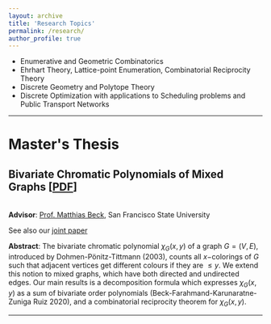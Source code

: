 ```yaml
---
layout: archive
title: 'Research Topics'
permalink: /research/
author_profile: true
---
```






<!--**Research Topics**
==========-->
- Enumerative and Geometric Combinatorics
- Ehrhart Theory, Lattice-point Enumeration, Combinatorial Reciprocity Theory
- Discrete Geometry and Polytope Theory
- Discrete Optimization with applications to Scheduling problems and Public Transport Networks

____________

**Master's Thesis**
=====

**Bivariate Chromatic Polynomials of Mixed Graphs** [[PDF](https://samkolhatkar.github.io/files/MasterThesis.pdf)]
-------------
<br /> **Advisor**: [Prof. Matthias Beck](https://matthbeck.github.io/), San Francisco State University <br /> 
	
<!-- For an undirected graph $G = (V, E)$, the chromatic polynomial counts the number of proper vertex colourings as a function of the number of colours. Stanley’s reciprocity theorem connects the chromatic polynomial with the enumeration of acyclic orientations of the graph $G$. Beck, Bogart, and Pham proved the analogue of this reciprocity theorem for the strong chromatic polynomials for a mixed graph $G = (V, E, A)$. Dohmen–Pönitz–Tittmann provided a new two-variable generalization of the chromatic polynomial of undirected graphs. 

We extend this bivariate chromatic polynomial to mixed graphs, provide deletion-contraction formulae and prove a theorem which enumerates the chromatic polynomial of mixed graphs via the decomposition into the sum of bivariate order polynomials. Using this decomposition, we also prove a reciprocity result for the bivariate chromatic polynomials of mixed graphs. -->

See also our [joint paper](https://arxiv.org/abs/2111.09384) 

**Abstract**: The bivariate chromatic polynomial $\chi_G(x,y)$ of a graph $G=(V,E)$, introduced by Dohmen-Pönitz-Tittmann (2003), counts all $x-$colorings of $G$ such that adjacent vertices get different colours if they are $\leq y$. We extend this notion to mixed graphs, which have both directed and undirected edges. Our main results is a decomposition formula which expresses $\chi_G(x,y)$ as a sum of bivariate order polynomials (Beck-Farahmand-Karunaratne-Zuniga Ruiz 2020), and a combinatorial reciprocity theorem for $\chi_G(x,y)$.


____________	

<!--
**Projects**
=====	

As a part of a group from the [REACT](https://sites.google.com/view/react-2021/home-page) workshop, we are working on a project related to order polytopes and Ehrhart theory. -->
	

